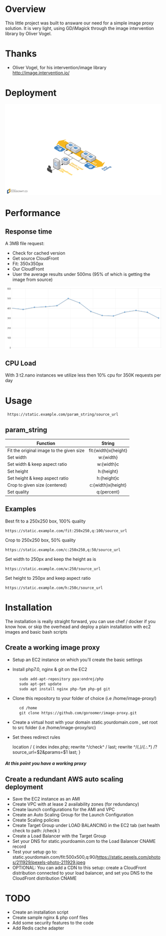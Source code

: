 Overview
======
This little project was built to answare our need for a simple image proxy solution.
It is very light, using GD/iMagick through the image intervention library by Oliver Vogel.

Thanks
======
- Oliver Vogel, for his intervention/image library http://image.intervention.io/

Deployment
======
![alt text](https://github.com/goroomer/image-proxy/raw/master/src/docs/diagram.png "Solution implementation")


Performance
======
Response time
------
A 3MB file request:
- Check for cached version
- Get source CloudFront
- Fit: 350x350px
- Our CloudFront
- User
the average results under 500ms (95% of which is getting the image from source)

![alt text](https://github.com/goroomer/image-proxy/raw/master/src/docs/avg_latency.PNG "Response time(ms)")

CPU Load
------
With 3 t2.nano instances we utilize less then 10% cpu for 350K requests per day

Usage
======
     https://static.example.com/param_string/source_url
param_string
------
| Function       | String       |
| ------------- |:-------------:|
| Fit the original image to the given size     | fit:{width}x{height} |
| Set width      | w:{width}    |
| Set width & keep aspect ratio      | w:{width}c    |
| Set height      | h:{height}    |
| Set height & keep aspect ratio     | h:{height}c   |
| Crop  to given size (centered)    | c:{width}x{height}    |
| Set quality   | q:{percent}   |

Examples
------
Best fit to a 250x250 box, 100% quality
              
    https://static.example.com/fit:250x250,q:100/source_url
    
Crop to 250x250 box, 50% quality
              
    https://static.example.com/c:250x250,q:50/source_url
    
Set width to 250px and keep the height as is
              
    https://static.example.com/w:250/source_url
    
Set height to 250px and keep aspect ratio
              
    https://static.example.com/h:250c/source_url

Installation
======

The installation is really straight forward, you can use chef / docker if you know how.
or skip the overhead and deploy a plain installation with ec2 images and basic bash scripts 

Create a working image proxy 
------
- Setup an EC2 instance on which you'll create the basic settings
- Install php7.0, nginx & git on the EC2

         sudo add-apt-repository ppa:ondrej/php
         sudo apt-get update
         sudo apt install nginx php-fpm php-gd git
 
- Clone this repository to your folder of choice (i.e /home/image-proxy/)

         cd /home
         git clone https://github.com/goroomer/image-proxy.git
         
- Create a virtual host with your domain static.yourdomain.com , set root to src folder (i.e /home/image-proxy/src)
- Set thees redirect rules


    location / {
            index index.php;
            rewrite ^/check^ / last; 
            rewrite ^/(.*)/(.*\:.*) /?source_url=$2&params=$1 last; 
    }
    
##### At this point you have a working proxy

Create a redundant AWS auto scaling deployment
------
- Save the EC2 instance as an AMI
- Create VPC with at lease 2 availability zones (for redundancy)
- Create launch configurations for the AMI and VPC
- Create an Auto Scaling Group for the Launch Configuration
- Create Scaling policies
- Create Target Group under LOAD BALANCING in the EC2 tab (set health check to path: /check )
- Create a Load Balancer with the Target Group
- Set your DNS for static.yourdoamin.com to the Load Balancer CNAME record
- Test your setup go to: static.yourdomain.com/fit:500x500,q:90/https://static.pexels.com/photos/211929/pexels-photo-211929.jpeg
- OPTIONAL: You can add a CDN to this setup: create a CloudFront distribution connected to your load balancer, and set you DNS to the CloudFront distribution CNAME


TODO
======
- Create an installation script
- Create sample nginx & php conf files
- Add some security features to the code
- Add Redis cache adapter
